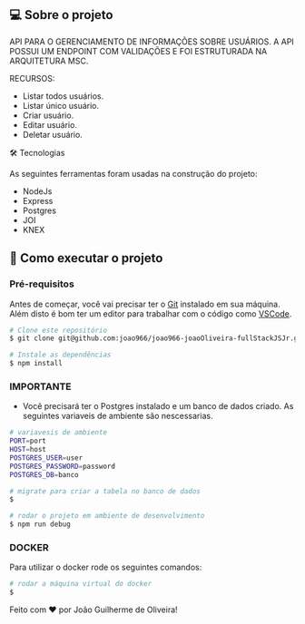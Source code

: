 ## 💻 Sobre o projeto

API PARA O GERENCIAMENTO DE INFORMAÇÕES SOBRE USUÁRIOS. A API POSSUI UM ENDPOINT COM VALIDAÇÕES E FOI ESTRUTURADA NA ARQUITETURA MSC.

RECURSOS:

- Listar todos usuários.
- Listar único usuário.
- Criar usuário.
- Editar usuário.
- Deletar usuário.

🛠 Tecnologias

As seguintes ferramentas foram usadas na construção do projeto:

* NodeJs
* Express
* Postgres
* JOI
* KNEX


## 🚀 Como executar o projeto

### Pré-requisitos

Antes de começar, você vai precisar ter o [Git](https://git-scm.com) instalado em sua máquina.
Além disto é bom ter um editor para trabalhar com o código como [VSCode](https://code.visualstudio.com/).

```bash
# Clone este repositório
$ git clone git@github.com:joao966/joao966-joaoOliveira-fullStackJSJr.git

# Instale as dependências
$ npm install

```


### IMPORTANTE

* Vocẽ precisará ter o Postgres instalado e um banco de dados criado. As seguintes variaveis de ambiente são nescessarias.

```bash
# variavesis de ambiente
PORT=port
HOST=host
POSTGRES_USER=user
POSTGRES_PASSWORD=password
POSTGRES_DB=banco
```

```bash
# migrate para criar a tabela no banco de dados
$ 

# rodar o projeto em ambiente de desenvolvimento
$ npm run debug
```



### DOCKER
Para utilizar o docker rode os seguintes comandos:

```bash
# rodar a máquina virtual do docker
$ 
```





Feito com ❤️ por João Guilherme de Oliveira!